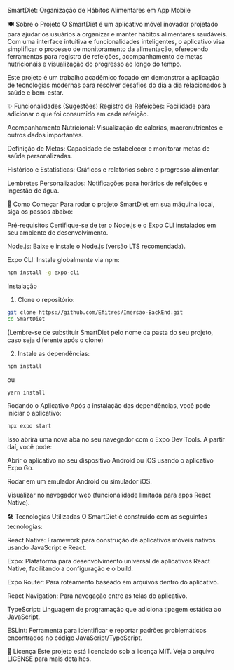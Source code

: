 SmartDiet: Organização de Hábitos Alimentares em App Mobile

🍽️ Sobre o Projeto
O SmartDiet é um aplicativo móvel inovador projetado para ajudar os usuários a organizar e manter hábitos alimentares saudáveis. Com uma interface intuitiva e funcionalidades inteligentes, o aplicativo visa simplificar o processo de monitoramento da alimentação, oferecendo ferramentas para registro de refeições, acompanhamento de metas nutricionais e visualização do progresso ao longo do tempo.

Este projeto é um trabalho acadêmico focado em demonstrar a aplicação de tecnologias modernas para resolver desafios do dia a dia relacionados à saúde e bem-estar.

✨ Funcionalidades (Sugestões)
Registro de Refeições: Facilidade para adicionar o que foi consumido em cada refeição.

Acompanhamento Nutricional: Visualização de calorias, macronutrientes e outros dados importantes.

Definição de Metas: Capacidade de estabelecer e monitorar metas de saúde personalizadas.

Histórico e Estatísticas: Gráficos e relatórios sobre o progresso alimentar.

Lembretes Personalizados: Notificações para horários de refeições e ingestão de água.

🚀 Como Começar
Para rodar o projeto SmartDiet em sua máquina local, siga os passos abaixo:

Pré-requisitos
Certifique-se de ter o Node.js e o Expo CLI instalados em seu ambiente de desenvolvimento.

Node.js: Baixe e instale o Node.js (versão LTS recomendada).

Expo CLI: Instale globalmente via npm:
```bash
npm install -g expo-cli
```

Instalação
1. Clone o repositório:
```bash
git clone https://github.com/Efitres/Imersao-BackEnd.git
cd SmartDiet
```

(Lembre-se de substituir SmartDiet pelo nome da pasta do seu projeto, caso seja diferente após o clone)

2. Instale as dependências:
```bash
npm install
```

ou

```bash
yarn install
```

Rodando o Aplicativo
Após a instalação das dependências, você pode iniciar o aplicativo:

```bash
npx expo start
```

Isso abrirá uma nova aba no seu navegador com o Expo Dev Tools. A partir daí, você pode:

Abrir o aplicativo no seu dispositivo Android ou iOS usando o aplicativo Expo Go.

Rodar em um emulador Android ou simulador iOS.

Visualizar no navegador web (funcionalidade limitada para apps React Native).

🛠️ Tecnologias Utilizadas
O SmartDiet é construído com as seguintes tecnologias:

React Native: Framework para construção de aplicativos móveis nativos usando JavaScript e React.

Expo: Plataforma para desenvolvimento universal de aplicativos React Native, facilitando a configuração e o build.

Expo Router: Para roteamento baseado em arquivos dentro do aplicativo.

React Navigation: Para navegação entre as telas do aplicativo.

TypeScript: Linguagem de programação que adiciona tipagem estática ao JavaScript.

ESLint: Ferramenta para identificar e reportar padrões problemáticos encontrados no código JavaScript/TypeScript.

📄 Licença
Este projeto está licenciado sob a licença MIT. Veja o arquivo LICENSE para mais detalhes.
